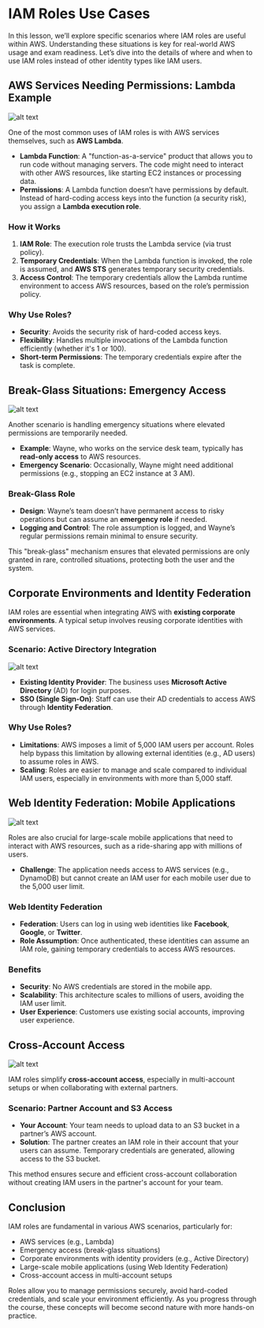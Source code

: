 # IAM Roles Use Cases

In this lesson, we’ll explore specific scenarios where IAM roles are useful within AWS. Understanding these situations is key for real-world AWS usage and exam readiness. Let’s dive into the details of where and when to use IAM roles instead of other identity types like IAM users.

## AWS Services Needing Permissions: Lambda Example

![alt text](./Images/image-11.png)

One of the most common uses of IAM roles is with AWS services themselves, such as **AWS Lambda**.

- **Lambda Function**: A "function-as-a-service" product that allows you to run code without managing servers. The code might need to interact with other AWS resources, like starting EC2 instances or processing data.
- **Permissions**: A Lambda function doesn’t have permissions by default. Instead of hard-coding access keys into the function (a security risk), you assign a **Lambda execution role**.

### How it Works

1. **IAM Role**: The execution role trusts the Lambda service (via trust policy).
2. **Temporary Credentials**: When the Lambda function is invoked, the role is assumed, and **AWS STS** generates temporary security credentials.
3. **Access Control**: The temporary credentials allow the Lambda runtime environment to access AWS resources, based on the role’s permission policy.

### Why Use Roles?

- **Security**: Avoids the security risk of hard-coded access keys.
- **Flexibility**: Handles multiple invocations of the Lambda function efficiently (whether it's 1 or 100).
- **Short-term Permissions**: The temporary credentials expire after the task is complete.

## Break-Glass Situations: Emergency Access

![alt text](./Images/image-12.png)

Another scenario is handling emergency situations where elevated permissions are temporarily needed.

- **Example**: Wayne, who works on the service desk team, typically has **read-only access** to AWS resources.
- **Emergency Scenario**: Occasionally, Wayne might need additional permissions (e.g., stopping an EC2 instance at 3 AM).

### Break-Glass Role

- **Design**: Wayne’s team doesn’t have permanent access to risky operations but can assume an **emergency role** if needed.
- **Logging and Control**: The role assumption is logged, and Wayne’s regular permissions remain minimal to ensure security.

This "break-glass" mechanism ensures that elevated permissions are only granted in rare, controlled situations, protecting both the user and the system.

## Corporate Environments and Identity Federation

IAM roles are essential when integrating AWS with **existing corporate environments**. A typical setup involves reusing corporate identities with AWS services.

### Scenario: Active Directory Integration

![alt text](./Images/image-13.png)

- **Existing Identity Provider**: The business uses **Microsoft Active Directory** (AD) for login purposes.
- **SSO (Single Sign-On)**: Staff can use their AD credentials to access AWS through **Identity Federation**.

### Why Use Roles?

- **Limitations**: AWS imposes a limit of 5,000 IAM users per account. Roles help bypass this limitation by allowing external identities (e.g., AD users) to assume roles in AWS.
- **Scaling**: Roles are easier to manage and scale compared to individual IAM users, especially in environments with more than 5,000 staff.

## Web Identity Federation: Mobile Applications

![alt text](./Images/image-14.png)

Roles are also crucial for large-scale mobile applications that need to interact with AWS resources, such as a ride-sharing app with millions of users.

- **Challenge**: The application needs access to AWS services (e.g., DynamoDB) but cannot create an IAM user for each mobile user due to the 5,000 user limit.

### Web Identity Federation

- **Federation**: Users can log in using web identities like **Facebook**, **Google**, or **Twitter**.
- **Role Assumption**: Once authenticated, these identities can assume an IAM role, gaining temporary credentials to access AWS resources.

### Benefits

- **Security**: No AWS credentials are stored in the mobile app.
- **Scalability**: This architecture scales to millions of users, avoiding the IAM user limit.
- **User Experience**: Customers use existing social accounts, improving user experience.

## Cross-Account Access

![alt text](./Images/image-15.png)

IAM roles simplify **cross-account access**, especially in multi-account setups or when collaborating with external partners.

### Scenario: Partner Account and S3 Access

- **Your Account**: Your team needs to upload data to an S3 bucket in a partner’s AWS account.
- **Solution**: The partner creates an IAM role in their account that your users can assume. Temporary credentials are generated, allowing access to the S3 bucket.

This method ensures secure and efficient cross-account collaboration without creating IAM users in the partner's account for your team.

## Conclusion

IAM roles are fundamental in various AWS scenarios, particularly for:

- AWS services (e.g., Lambda)
- Emergency access (break-glass situations)
- Corporate environments with identity providers (e.g., Active Directory)
- Large-scale mobile applications (using Web Identity Federation)
- Cross-account access in multi-account setups

Roles allow you to manage permissions securely, avoid hard-coded credentials, and scale your environment efficiently. As you progress through the course, these concepts will become second nature with more hands-on practice.
